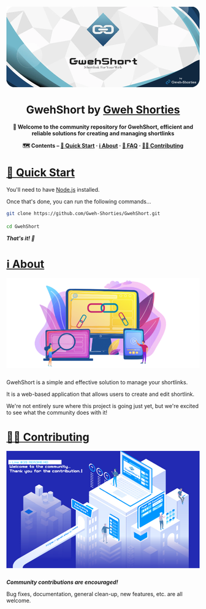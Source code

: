 <div align="center">

![GwehShort](./misc/Banner.png)

# GwehShort by [Gweh Shorties](../../../)

**👋 Welcome to the community repository for GwehShort, efficient and reliable solutions for creating and managing shortlinks**

**🗺 Contents – [🚀 Quick Start](#quick-start) · [ℹ️ About](#about) · [🙋 FAQ](#faq) · [🧑‍💻 Contributing](#contributing)**

</div>

# <a id="quick-start" href="#quick-start">🚀 Quick Start</a>

You'll need to have [Node.js](https://nodejs.org/en/) installed.

Once that's done, you can run the following commands...

```bash
git clone https://github.com/Gweh-Shorties/GwehShort.git

cd GwehShort
```

_**That's it! 🎉**_

# <a id="about" href="#about">ℹ️ About</a>

<div style="display: flex; justify-content: center; align-items: center; gap: 1em; margin: 0 0 2em 0;">
  <img src="./misc/Illustration.png" style="flex-grow: 1; flex-shrink: 1;" />
</div>

GwehShort is a simple and effective solution to manage your shortlinks.

It is a web-based application that allows users to create and edit shortlink.

We're not entirely sure where this project is going just yet, but we're excited to see what the community does with it!

# <a id="contributing" href="#contributing">🧑‍💻 Contributing</a>

<div style="display: flex; justify-content: center; align-items: center; gap: 1em; margin: 0 0 2em 0;">
  <img src="./misc/CONTRIBUTING.png" style="flex-grow: 1; flex-shrink: 1;" />
</div>

_**Community contributions are encouraged!**_

Bug fixes, documentation, general clean-up, new features, etc. are all welcome.